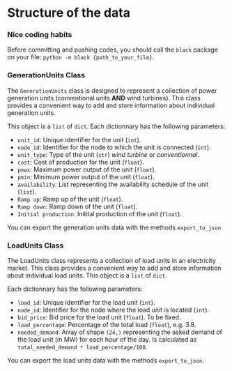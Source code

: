 # Structure of the data

### Nice coding habits 
Before committing and pushing codes, you should call the `black` package on your file: `python -m black {path_to_your_file}`.

### GenerationUnits Class

The `GenerationUnits` class is designed to represent a collection of power generation units (conventional units **AND** wind turbines). This class provides a convenient way to add and store information about individual generation units. 

This object is a `list` of `dict`. Each dictionnary has the following parameters:
- `unit_id`: Unique identifier for the unit (`int`).
- `node_id`: Identifier for the node to which the unit is connected (`int`).
- `unit_type`: Type of the unit (`str`) *wind turbine* or *conventionnal*. 
- `cost`: Cost of production for the unit (`float`).
- `pmax`: Maximum power output of the unit (`float`).
- `pmin`: Minimum power output of the unit (`float`).
- `availability`: List representing the availability schedule of the unit (`list`). 
- `Ramp up`: Ramp up of the unit (`float`).
- `Ramp down`: Ramp down of the unit (`float`).
- `Initial production`: Initital production of the unit (`float`).

You can export the generation units data with the methods `export_to_json`

### LoadUnits Class
The LoadUnits class represents a collection of load units in an electricity market. This class provides a convenient way to add and store information about individual load units. This object is a `list` of `dict`. 

Each dictionnary has the following parameters:
- `load_id`: Unique identifier for the load unit (`int`).
- `node_id`: Identifier for the node where the load unit is located (`int`).
- `bid_price`: Bid price for the load unit (`float`). To be fixed.
- `load_percentage`: Percentage of the total load (`float`), e.g. $3.8$.
- `needed_demand`: Array of shape `(24,)` representing the asked demand of the load unit (in MW) for each hour of the day. Is calculated as `total_needed_demand * load_percentage/100`.

You can export the load units data with the methods `export_to_json`.
